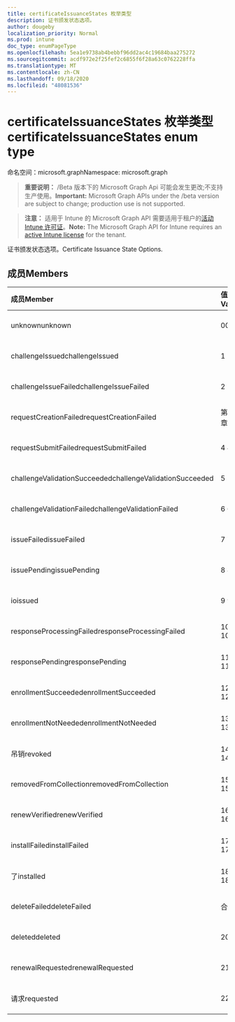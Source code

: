 ```yaml
---
title: certificateIssuanceStates 枚举类型
description: 证书颁发状态选项。
author: dougeby
localization_priority: Normal
ms.prod: intune
doc_type: enumPageType
ms.openlocfilehash: 5ea1e9738ab4bebbf96dd2ac4c19684baa275272
ms.sourcegitcommit: acdf972e2f25fef2c6855f6f28a63c0762228ffa
ms.translationtype: MT
ms.contentlocale: zh-CN
ms.lasthandoff: 09/18/2020
ms.locfileid: "48081536"
---
```

# <a name="certificateissuancestates-enum-type"></a><span data-ttu-id="ad3c6-103">certificateIssuanceStates 枚举类型</span><span class="sxs-lookup"><span data-stu-id="ad3c6-103">certificateIssuanceStates enum type</span></span>

<span data-ttu-id="ad3c6-104">命名空间：microsoft.graph</span><span class="sxs-lookup"><span data-stu-id="ad3c6-104">Namespace: microsoft.graph</span></span>

> <span data-ttu-id="ad3c6-105">**重要说明：** /Beta 版本下的 Microsoft Graph Api 可能会发生更改;不支持生产使用。</span><span class="sxs-lookup"><span data-stu-id="ad3c6-105">**Important:** Microsoft Graph APIs under the /beta version are subject to change; production use is not supported.</span></span>

> <span data-ttu-id="ad3c6-106">**注意：** 适用于 Intune 的 Microsoft Graph API 需要适用于租户的[活动 Intune 许可证](https://go.microsoft.com/fwlink/?linkid=839381)。</span><span class="sxs-lookup"><span data-stu-id="ad3c6-106">**Note:** The Microsoft Graph API for Intune requires an [active Intune license](https://go.microsoft.com/fwlink/?linkid=839381) for the tenant.</span></span>

<span data-ttu-id="ad3c6-107">证书颁发状态选项。</span><span class="sxs-lookup"><span data-stu-id="ad3c6-107">Certificate Issuance State Options.</span></span>

## <a name="members"></a><span data-ttu-id="ad3c6-108">成员</span><span class="sxs-lookup"><span data-stu-id="ad3c6-108">Members</span></span>
|<span data-ttu-id="ad3c6-109">成员</span><span class="sxs-lookup"><span data-stu-id="ad3c6-109">Member</span></span>|<span data-ttu-id="ad3c6-110">值</span><span class="sxs-lookup"><span data-stu-id="ad3c6-110">Value</span></span>|<span data-ttu-id="ad3c6-111">说明</span><span class="sxs-lookup"><span data-stu-id="ad3c6-111">Description</span></span>|
|:---|:---|:---|
|<span data-ttu-id="ad3c6-112">unknown</span><span class="sxs-lookup"><span data-stu-id="ad3c6-112">unknown</span></span>|<span data-ttu-id="ad3c6-113">0</span><span class="sxs-lookup"><span data-stu-id="ad3c6-113">0</span></span>|<span data-ttu-id="ad3c6-114">尚未记录</span><span class="sxs-lookup"><span data-stu-id="ad3c6-114">Not yet documented</span></span>|
|<span data-ttu-id="ad3c6-115">challengeIssued</span><span class="sxs-lookup"><span data-stu-id="ad3c6-115">challengeIssued</span></span>|<span data-ttu-id="ad3c6-116">1 </span><span class="sxs-lookup"><span data-stu-id="ad3c6-116">1</span></span>|<span data-ttu-id="ad3c6-117">尚未记录</span><span class="sxs-lookup"><span data-stu-id="ad3c6-117">Not yet documented</span></span>|
|<span data-ttu-id="ad3c6-118">challengeIssueFailed</span><span class="sxs-lookup"><span data-stu-id="ad3c6-118">challengeIssueFailed</span></span>|<span data-ttu-id="ad3c6-119">2 </span><span class="sxs-lookup"><span data-stu-id="ad3c6-119">2</span></span>|<span data-ttu-id="ad3c6-120">尚未记录</span><span class="sxs-lookup"><span data-stu-id="ad3c6-120">Not yet documented</span></span>|
|<span data-ttu-id="ad3c6-121">requestCreationFailed</span><span class="sxs-lookup"><span data-stu-id="ad3c6-121">requestCreationFailed</span></span>|<span data-ttu-id="ad3c6-122">第三章</span><span class="sxs-lookup"><span data-stu-id="ad3c6-122">3</span></span>|<span data-ttu-id="ad3c6-123">尚未记录</span><span class="sxs-lookup"><span data-stu-id="ad3c6-123">Not yet documented</span></span>|
|<span data-ttu-id="ad3c6-124">requestSubmitFailed</span><span class="sxs-lookup"><span data-stu-id="ad3c6-124">requestSubmitFailed</span></span>|<span data-ttu-id="ad3c6-125">4 </span><span class="sxs-lookup"><span data-stu-id="ad3c6-125">4</span></span>|<span data-ttu-id="ad3c6-126">尚未记录</span><span class="sxs-lookup"><span data-stu-id="ad3c6-126">Not yet documented</span></span>|
|<span data-ttu-id="ad3c6-127">challengeValidationSucceeded</span><span class="sxs-lookup"><span data-stu-id="ad3c6-127">challengeValidationSucceeded</span></span>|<span data-ttu-id="ad3c6-128">5 </span><span class="sxs-lookup"><span data-stu-id="ad3c6-128">5</span></span>|<span data-ttu-id="ad3c6-129">尚未记录</span><span class="sxs-lookup"><span data-stu-id="ad3c6-129">Not yet documented</span></span>|
|<span data-ttu-id="ad3c6-130">challengeValidationFailed</span><span class="sxs-lookup"><span data-stu-id="ad3c6-130">challengeValidationFailed</span></span>|<span data-ttu-id="ad3c6-131">6 </span><span class="sxs-lookup"><span data-stu-id="ad3c6-131">6</span></span>|<span data-ttu-id="ad3c6-132">尚未记录</span><span class="sxs-lookup"><span data-stu-id="ad3c6-132">Not yet documented</span></span>|
|<span data-ttu-id="ad3c6-133">issueFailed</span><span class="sxs-lookup"><span data-stu-id="ad3c6-133">issueFailed</span></span>|<span data-ttu-id="ad3c6-134">7 </span><span class="sxs-lookup"><span data-stu-id="ad3c6-134">7</span></span>|<span data-ttu-id="ad3c6-135">尚未记录</span><span class="sxs-lookup"><span data-stu-id="ad3c6-135">Not yet documented</span></span>|
|<span data-ttu-id="ad3c6-136">issuePending</span><span class="sxs-lookup"><span data-stu-id="ad3c6-136">issuePending</span></span>|<span data-ttu-id="ad3c6-137">8 </span><span class="sxs-lookup"><span data-stu-id="ad3c6-137">8</span></span>|<span data-ttu-id="ad3c6-138">尚未记录</span><span class="sxs-lookup"><span data-stu-id="ad3c6-138">Not yet documented</span></span>|
|<span data-ttu-id="ad3c6-139">io</span><span class="sxs-lookup"><span data-stu-id="ad3c6-139">issued</span></span>|<span data-ttu-id="ad3c6-140">9 </span><span class="sxs-lookup"><span data-stu-id="ad3c6-140">9</span></span>|<span data-ttu-id="ad3c6-141">尚未记录</span><span class="sxs-lookup"><span data-stu-id="ad3c6-141">Not yet documented</span></span>|
|<span data-ttu-id="ad3c6-142">responseProcessingFailed</span><span class="sxs-lookup"><span data-stu-id="ad3c6-142">responseProcessingFailed</span></span>|<span data-ttu-id="ad3c6-143">10 </span><span class="sxs-lookup"><span data-stu-id="ad3c6-143">10</span></span>|<span data-ttu-id="ad3c6-144">尚未记录</span><span class="sxs-lookup"><span data-stu-id="ad3c6-144">Not yet documented</span></span>|
|<span data-ttu-id="ad3c6-145">responsePending</span><span class="sxs-lookup"><span data-stu-id="ad3c6-145">responsePending</span></span>|<span data-ttu-id="ad3c6-146">11 </span><span class="sxs-lookup"><span data-stu-id="ad3c6-146">11</span></span>|<span data-ttu-id="ad3c6-147">尚未记录</span><span class="sxs-lookup"><span data-stu-id="ad3c6-147">Not yet documented</span></span>|
|<span data-ttu-id="ad3c6-148">enrollmentSucceeded</span><span class="sxs-lookup"><span data-stu-id="ad3c6-148">enrollmentSucceeded</span></span>|<span data-ttu-id="ad3c6-149">12 </span><span class="sxs-lookup"><span data-stu-id="ad3c6-149">12</span></span>|<span data-ttu-id="ad3c6-150">尚未记录</span><span class="sxs-lookup"><span data-stu-id="ad3c6-150">Not yet documented</span></span>|
|<span data-ttu-id="ad3c6-151">enrollmentNotNeeded</span><span class="sxs-lookup"><span data-stu-id="ad3c6-151">enrollmentNotNeeded</span></span>|<span data-ttu-id="ad3c6-152">13 </span><span class="sxs-lookup"><span data-stu-id="ad3c6-152">13</span></span>|<span data-ttu-id="ad3c6-153">尚未记录</span><span class="sxs-lookup"><span data-stu-id="ad3c6-153">Not yet documented</span></span>|
|<span data-ttu-id="ad3c6-154">吊销</span><span class="sxs-lookup"><span data-stu-id="ad3c6-154">revoked</span></span>|<span data-ttu-id="ad3c6-155">14 </span><span class="sxs-lookup"><span data-stu-id="ad3c6-155">14</span></span>|<span data-ttu-id="ad3c6-156">尚未记录</span><span class="sxs-lookup"><span data-stu-id="ad3c6-156">Not yet documented</span></span>|
|<span data-ttu-id="ad3c6-157">removedFromCollection</span><span class="sxs-lookup"><span data-stu-id="ad3c6-157">removedFromCollection</span></span>|<span data-ttu-id="ad3c6-158">15 </span><span class="sxs-lookup"><span data-stu-id="ad3c6-158">15</span></span>|<span data-ttu-id="ad3c6-159">尚未记录</span><span class="sxs-lookup"><span data-stu-id="ad3c6-159">Not yet documented</span></span>|
|<span data-ttu-id="ad3c6-160">renewVerified</span><span class="sxs-lookup"><span data-stu-id="ad3c6-160">renewVerified</span></span>|<span data-ttu-id="ad3c6-161">16 </span><span class="sxs-lookup"><span data-stu-id="ad3c6-161">16</span></span>|<span data-ttu-id="ad3c6-162">尚未记录</span><span class="sxs-lookup"><span data-stu-id="ad3c6-162">Not yet documented</span></span>|
|<span data-ttu-id="ad3c6-163">installFailed</span><span class="sxs-lookup"><span data-stu-id="ad3c6-163">installFailed</span></span>|<span data-ttu-id="ad3c6-164">17 </span><span class="sxs-lookup"><span data-stu-id="ad3c6-164">17</span></span>|<span data-ttu-id="ad3c6-165">尚未记录</span><span class="sxs-lookup"><span data-stu-id="ad3c6-165">Not yet documented</span></span>|
|<span data-ttu-id="ad3c6-166">了</span><span class="sxs-lookup"><span data-stu-id="ad3c6-166">installed</span></span>|<span data-ttu-id="ad3c6-167">18 </span><span class="sxs-lookup"><span data-stu-id="ad3c6-167">18</span></span>|<span data-ttu-id="ad3c6-168">尚未记录</span><span class="sxs-lookup"><span data-stu-id="ad3c6-168">Not yet documented</span></span>|
|<span data-ttu-id="ad3c6-169">deleteFailed</span><span class="sxs-lookup"><span data-stu-id="ad3c6-169">deleteFailed</span></span>|<span data-ttu-id="ad3c6-170">合</span><span class="sxs-lookup"><span data-stu-id="ad3c6-170">19</span></span>|<span data-ttu-id="ad3c6-171">尚未记录</span><span class="sxs-lookup"><span data-stu-id="ad3c6-171">Not yet documented</span></span>|
|<span data-ttu-id="ad3c6-172">deleted</span><span class="sxs-lookup"><span data-stu-id="ad3c6-172">deleted</span></span>|<span data-ttu-id="ad3c6-173">20</span><span class="sxs-lookup"><span data-stu-id="ad3c6-173">20</span></span>|<span data-ttu-id="ad3c6-174">尚未记录</span><span class="sxs-lookup"><span data-stu-id="ad3c6-174">Not yet documented</span></span>|
|<span data-ttu-id="ad3c6-175">renewalRequested</span><span class="sxs-lookup"><span data-stu-id="ad3c6-175">renewalRequested</span></span>|<span data-ttu-id="ad3c6-176"> 21</span><span class="sxs-lookup"><span data-stu-id="ad3c6-176">21</span></span>|<span data-ttu-id="ad3c6-177">尚未记录</span><span class="sxs-lookup"><span data-stu-id="ad3c6-177">Not yet documented</span></span>|
|<span data-ttu-id="ad3c6-178">请求</span><span class="sxs-lookup"><span data-stu-id="ad3c6-178">requested</span></span>|<span data-ttu-id="ad3c6-179">22</span><span class="sxs-lookup"><span data-stu-id="ad3c6-179">22</span></span>|<span data-ttu-id="ad3c6-180">尚未记录</span><span class="sxs-lookup"><span data-stu-id="ad3c6-180">Not yet documented</span></span>|






